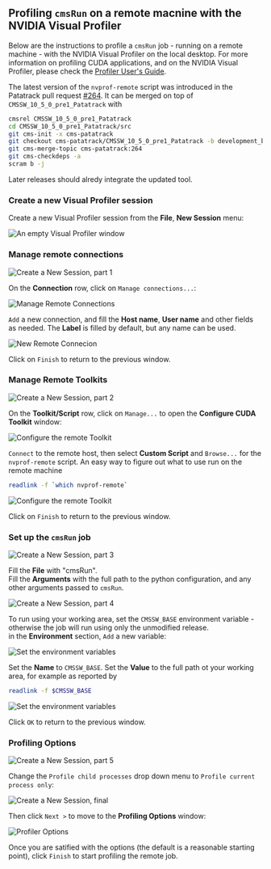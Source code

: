 ## Profiling `cmsRun` on a remote macnine with the NVIDIA Visual Profiler

Below are the instructions to profile a `cmsRun` job - running on a remote machine - with the NVIDIA Visual Profiler on the local desktop.
For more information on profiling CUDA applications, and on the NVIDIA Visual Profiler, please check the [Profiler User's Guide](https://docs.nvidia.com/cuda/profiler-users-guide/index.html).

The latest version of the `nvprof-remote` script was introduced in the Patatrack pull request [#264](https://github.com/cms-patatrack/cmssw/pull/264).
It can be merged on top of `CMSSW_10_5_0_pre1_Patatrack` with
```bash
cmsrel CMSSW_10_5_0_pre1_Patatrack
cd CMSSW_10_5_0_pre1_Patatrack/src
git cms-init -x cms-patatrack
git checkout cms-patatrack/CMSSW_10_5_0_pre1_Patatrack -b development_branch
git cms-merge-topic cms-patatrack:264
git cms-checkdeps -a
scram b -j
```

Later releases should alredy integrate the updated tool.

### Create a new Visual Profiler session

Create a new Visual Profiler session from the **File**, **New Session** menu:

![An empty Visual Profiler window](00_new_visual_profiler_window.png)

### Manage remote connections

![Create a New Session, part 1](01_create_new_session.png)

On the **Connection** row, click on `Manage connections...`:

![Manage Remote Connections](02_remote_connections.png)

`Add` a new connection, and fill the **Host name**, **User name** and other fields as needed.
The **Label** is filled by default, but any name can be used. 

![New Remote Connecion](03_new_remote_connection.png)

Click on `Finish` to return to the previous window.

### Manage Remote Toolkits

![Create a New Session, part 2](04_create_new_session.png)

On the **Toolkit/Script** row, click on `Manage...` to open the **Configure CUDA Toolkit** window:

![Configure the remote Toolkit](05_toolkits.png)

`Connect` to the remote host, then select **Custom Script** and `Browse...` for the `nvprof-remote` script.
An easy way to figure out what to use run on the remote machine
```bash
readlink -f `which nvprof-remote`
```
![Configure the remote Toolkit](06_toolkits.png)

Click on `Finish` to return to the previous window.

### Set up the `cmsRun` job

![Create a New Session, part 3](07_create_new_session.png)

Fill the **File** with "cmsRun".  
Fill the **Arguments** with the full path to the python configuration, and any other arguments passed to `cmsRun`.

![Create a New Session, part 4](08_create_new_session.png)

To run using your working area, set the `CMSSW_BASE` environment variable - otherwise the job will run using only the unmodified release.  
in the **Environment** section, `Add` a new variable:

![Set the environment variables](09_environment.png)

Set the **Name** to `CMSSW_BASE`.
Set the **Value** to the full path ot your working area, for example as reported by
```bash
readlink -f $CMSSW_BASE
```

![Set the environment variables](10_environment.png)

Click `OK` to return to the previous window.

### Profiling Options

![Create a New Session, part 5](11_create_new_session.png)

Change the `Profile child processes` drop down menu to `Profile current process only`:

![Create a New Session, final](12_create_new_session.png)

Then click `Next >` to move to the **Profiling Options** window:

![Profiler Options](13_options.png)

Once you are satified with the options (the default is a reasonable starting point), click `Finish` to start profiling the remote job.

